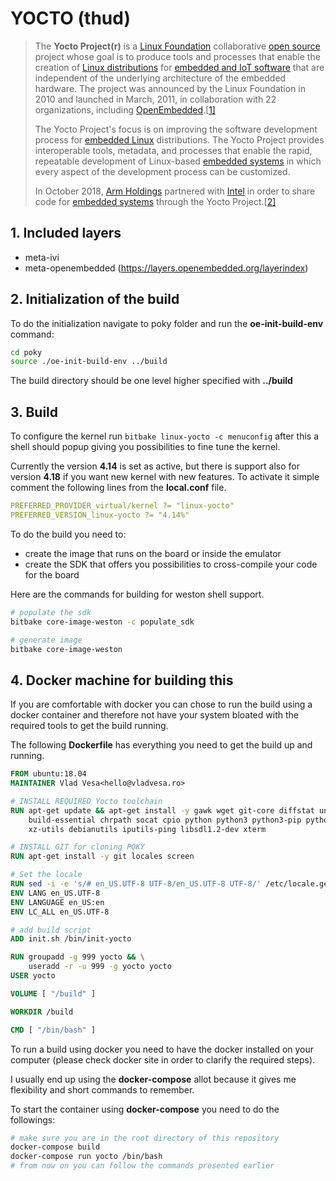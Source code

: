 # YOCTO (thud)

> The **Yocto Project(r)** is a [Linux Foundation](https://en.wikipedia.org/wiki/Linux_Foundation) collaborative [open source](https://en.wikipedia.org/wiki/Open-source_software) project whose goal is to produce tools and processes that enable the creation of [Linux distributions](https://en.wikipedia.org/wiki/Linux_distribution) for [embedded and IoT software](https://en.wikipedia.org/wiki/Embedded_software) that are independent of the underlying architecture of the embedded hardware. The project was announced by the Linux Foundation in 2010 and launched in March, 2011, in collaboration with 22 organizations, including [OpenEmbedded](https://en.wikipedia.org/wiki/OpenEmbedded).[[1\]](https://en.wikipedia.org/wiki/Yocto_Project#cite_note-1)
>
> The Yocto Project's focus is on improving the software development process for [embedded Linux](https://en.wikipedia.org/wiki/Embedded_Linux) distributions. The Yocto Project provides interoperable tools, metadata, and processes that enable the rapid, repeatable development of Linux-based [embedded systems](https://en.wikipedia.org/wiki/Embedded_systems) in which every aspect of the development process can be customized.
>
> In October 2018, [Arm Holdings](https://en.wikipedia.org/wiki/Arm_Holdings) partnered with [Intel](https://en.wikipedia.org/wiki/Intel) in order to share code for [embedded systems](https://en.wikipedia.org/wiki/Embedded_systems) through the Yocto Project.[[2\]](https://en.wikipedia.org/wiki/Yocto_Project#cite_note-2)

## 1. Included layers

- meta-ivi
- meta-openembedded (https://layers.openembedded.org/layerindex)

## 2. Initialization of the build

To do the initialization navigate to poky folder and run the **oe-init-build-env** command:

```bash
cd poky
source ./oe-init-build-env ../build
```

The build directory should be one level higher specified with **../build**

## 3. Build

To configure the kernel run ```bitbake linux-yocto -c menuconfig``` after this a shell should popup giving you possibilities to fine tune the kernel. 

Currently the version **4.14** is set as active, but there is support also for version **4.18** if you want new kernel with new features. To activate it simple comment the following lines from the **local.conf** file.

```yaml
PREFERRED_PROVIDER_virtual/kernel ?= "linux-yocto"
PREFERRED_VERSION_linux-yocto ?= "4.14%"
```



To do the build you need to:

- create the image that runs on the board or inside the emulator
- create the SDK that offers you possibilities to cross-compile your code for the board



Here are the commands for building for weston shell support.

```bash
# populate the sdk
bitbake core-image-weston -c populate_sdk

# generate image
bitbake core-image-weston
```



## 4. Docker machine for building this

If you are comfortable with docker you can chose to run the build using a docker container and therefore not have your system bloated with the required tools to get the build running.

The following **Dockerfile** has everything you need to get the build up and running.

```dockerfile
FROM ubuntu:18.04
MAINTAINER Vlad Vesa<hello@vladvesa.ro>

# INSTALL REQUIRED Yocto toolchain
RUN apt-get update && apt-get install -y gawk wget git-core diffstat unzip texinfo gcc-multilib \
    build-essential chrpath socat cpio python python3 python3-pip python3-pexpect \
    xz-utils debianutils iputils-ping libsdl1.2-dev xterm

# INSTALL GIT for cloning POKY
RUN apt-get install -y git locales screen

# Set the locale
RUN sed -i -e 's/# en_US.UTF-8 UTF-8/en_US.UTF-8 UTF-8/' /etc/locale.gen && locale-gen
ENV LANG en_US.UTF-8  
ENV LANGUAGE en_US:en  
ENV LC_ALL en_US.UTF-8   

# add build script
ADD init.sh /bin/init-yocto

RUN groupadd -g 999 yocto && \
    useradd -r -u 999 -g yocto yocto
USER yocto

VOLUME [ "/build" ]

WORKDIR /build

CMD [ "/bin/bash" ]
```

To run a build using docker you need to have the docker installed on your computer (please check docker site in order to clarify the required steps).

I usually end up using the **docker-compose** allot because it gives me flexibility and short commands to remember.

To start the container using **docker-compose** you need to do the followings:

```bash
# make sure you are in the root directory of this repository
docker-compose build
docker-compose run yocto /bin/bash
# from now on you can follow the commands presented earlier
```


